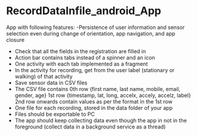 # RecordDataInfile_android_App
 App with following features:
-Persistence of user information and sensor selection even during change of orientation, app navigation, and app closure 
- Check that all the fields in the registration are filled in 
- Action bar contains tabs instead of a spinner and an icon 
- One activity with each tab implemented as a fragment 
- In the activity for recording, get from the user label (stationary or walking) of that activity 
- Save sensor data in CSV files 
- The CSV file contains 
0th row {first name, last name, mobile, email, gender, age} 
1st row {timestamp, lat, long, accelx, accely, accelz, label} 
2nd row onwards contain values as per the format in the 1st row 
- One file for each recording, stored in the data folder of your app 
- Files should be exportable to PC 
- The app should keep collecting data even though the app in not in the foreground (collect data in a background service as a thread) 
